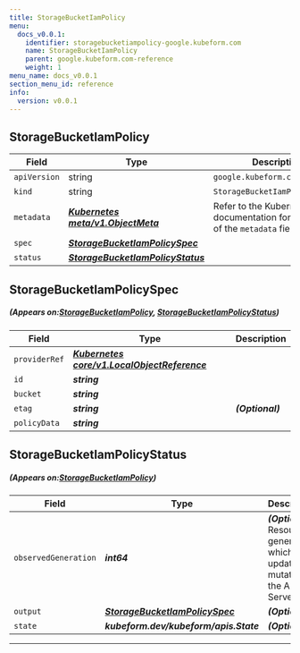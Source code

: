 ```yaml
---
title: StorageBucketIamPolicy
menu:
  docs_v0.0.1:
    identifier: storagebucketiampolicy-google.kubeform.com
    name: StorageBucketIamPolicy
    parent: google.kubeform.com-reference
    weight: 1
menu_name: docs_v0.0.1
section_menu_id: reference
info:
  version: v0.0.1
---
```


## StorageBucketIamPolicy
| Field | Type | Description |
| ------ | ----- | ----------- |
| `apiVersion` | string | `google.kubeform.com/v1alpha1` |
|    `kind` | string | `StorageBucketIamPolicy` |
| `metadata` | ***[Kubernetes meta/v1.ObjectMeta](https://kubernetes.io/docs/reference/generated/kubernetes-api/v1.13/#objectmeta-v1-meta)***|Refer to the Kubernetes API documentation for the fields of the `metadata` field.|
| `spec` | ***[StorageBucketIamPolicySpec](#StorageBucketIamPolicySpec)***||
| `status` | ***[StorageBucketIamPolicyStatus](#StorageBucketIamPolicyStatus)***||
## StorageBucketIamPolicySpec
##### (Appears on:[StorageBucketIamPolicy](#StorageBucketIamPolicy), [StorageBucketIamPolicyStatus](#StorageBucketIamPolicyStatus))
| Field | Type | Description |
| ------ | ----- | ----------- |
| `providerRef` | ***[Kubernetes core/v1.LocalObjectReference](https://kubernetes.io/docs/reference/generated/kubernetes-api/v1.13/#localobjectreference-v1-core)***||
| `id` | ***string***||
| `bucket` | ***string***||
| `etag` | ***string***| ***(Optional)*** |
| `policyData` | ***string***||
## StorageBucketIamPolicyStatus
##### (Appears on:[StorageBucketIamPolicy](#StorageBucketIamPolicy))
| Field | Type | Description |
| ------ | ----- | ----------- |
| `observedGeneration` | ***int64***| ***(Optional)*** Resource generation, which is updated on mutation by the API Server.|
| `output` | ***[StorageBucketIamPolicySpec](#StorageBucketIamPolicySpec)***| ***(Optional)*** |
| `state` | ***kubeform.dev/kubeform/apis.State***| ***(Optional)*** |
---
